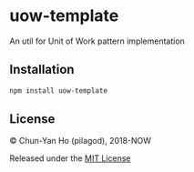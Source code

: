 uow-template
============

An util for Unit of Work pattern implementation

Installation
------------

```sh
npm install uow-template
```

License
-------

© Chun-Yan Ho (pilagod), 2018-NOW

Released under the [MIT License](https://github.com/pilagod/uow-template/blob/master/LICENSE)